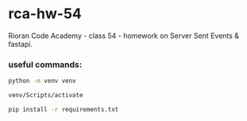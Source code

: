 # rca-hw-54
Rioran Code Academy - class 54 - homework on Server Sent Events &amp; fastapi.

### useful commands:

```bash
python -m venv venv
```

```bash
venv/Scripts/activate
```

```bash
pip install -r requirements.txt
```